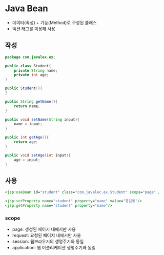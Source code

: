 # Java Bean

* 데이터(속성) + 기능(Method)로 구성된 클래스
* 액션 태그를 이용해 사용



## 작성

```java
package com.javalex.ex;

public class Student{
    private String name;
    private int age;
}

public Student(){
}

public String getName(){
    return name;
}

public void setName(String input){
    name = input;
}

public int getAge(){
    return age;
}

public void setAge(int input){
    age = input;
}
```



## 사용

```jsp
<jsp:useBean id="student" class="com.javalec.ex.Student" scope="page" />

<jsp:setProperty name="student" property="name" value="홍길동"/>
<jsp:getProperty name="student" property="name"/>
```



### scope

* page: 생성된 페이지 내에서만 사용
* request: 요청된 페이지 내에서만 사용
* session: 웹브라우저의 생명주기와 동일
* application: 웹 어플리케이션 생명주기와 동일
